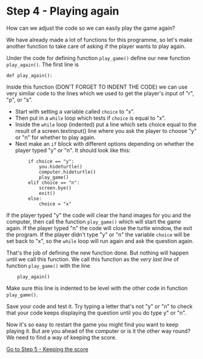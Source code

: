 # Step 4 - Playing again

How can we adjust the code so we can easily play the game again?

We have already made a lot of functions for this programme, so let's make another function to take care of asking if the player wants to play again.

Under the code for defining function ```play_game()``` define our new function ```play_again()```. The first line is
```
def play_again():
```
Inside this function (DON'T FORGET TO INDENT THE CODE) we can use very similar code to the lines which we used to get the player's input of "r", "p", or "s". 

* Start with setting a variable called ```choice``` to "x". 
* Then put in a ```while``` loop which tests if ```choice``` is equal to "x".
* Inside the ```while``` loop (indented) put a line which sets choice equal to the result of a screen.textinput() line where you ask the player to choose "y" or "n" for whether to play again.
* Next make an ```if``` block with different options depending on whether the player typed "y" or "n". It should look like this:
```
        if choice == "y":
            you.hideturtle()
            computer.hideturtle()
            play_game()
        elif choice == "n":
            screen.bye()
            exit()
        else:
            choice = "x"
```
If the player typed "y" the code will clear the hand images for you and the computer, then call the function ```play_game()``` which will start the game again.
If the player typed "n" the code will close the turtle window, the exit the program.
If the player didn't type "y" or "n" the variable ```choice``` will be set back to "x", so the ```while``` loop will run again and ask the question again.

That's the job of defining the new function done. But nothing will happen until we call this function. We call this function as the *very last line* of function ```play_game()``` with the line
```
    play_again()
```
Make sure this line is indented to be level with the other code in function ```play_game()```.

Save your code and test it. Try typing a letter that's not "y" or "n" to check that your code keeps displaying the question until you do type y" or "n".

Now it's so easy to restart the game you might find you want to keep playing it. But are you ahead of the computer or is it the other way round? We need to find a way of keeping the score.

[Go to Step 5 - Keeping the score](../Step5-Keeping-score)
